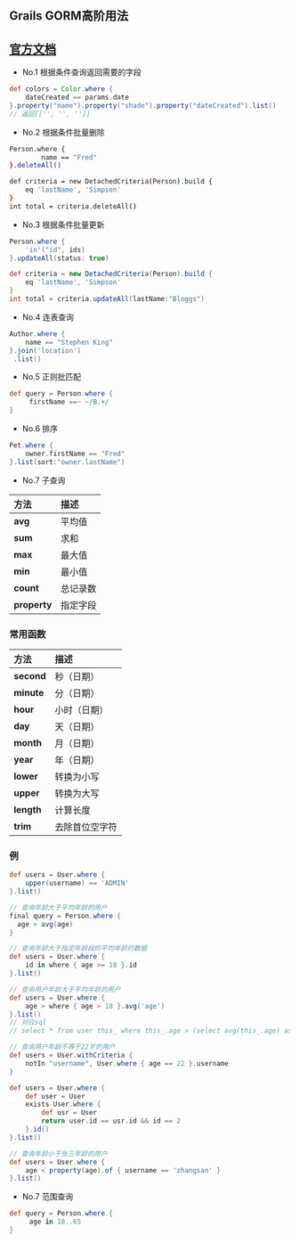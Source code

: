## Grails GORM高阶用法

## [官方文档](http://gorm.grails.org/latest/hibernate/manual/index.html)

* No.1 根据条件查询返回需要的字段

```groovy
def colors = Color.where {
    dateCreated == params.date
}.property("name").property("shade").property("dateCreated").list()
// 返回[['', '', '']]
```

* No.2 根据条件批量删除

```bash
Person.where {
        name == "Fred"
}.deleteAll()

def criteria = new DetachedCriteria(Person).build {
    eq 'lastName', 'Simpson'
}
int total = criteria.deleteAll()
```

* No.3 根据条件批量更新

```groovy
Person.where {
    'in'("id", ids)
}.updateAll(status: true)

def criteria = new DetachedCriteria(Person).build {
    eq 'lastName', 'Simpson'
}
int total = criteria.updateAll(lastName:"Bloggs")
```

* No.4 连表查询

```groovy
Author.where {
    name == "Stephen King"
}.join('location')
 .list()
```

* No.5 正则批匹配

```groovy
def query = Person.where {
     firstName ==~ ~/B.+/
}
```

* No.6 排序

```groovy
Pet.where {
    owner.firstName == "Fred"
}.list(sort:"owner.lastName")
```

* No.7 子查询

| 方法       | 描述                                    |
| :----------- | :--------------------------------------------- |
| **avg**      | 平均值                                         |
| **sum**      | 求和                                           |
| **max**      | 最大值                              |
| **min**      | 最小值                                         |
| **count**    | 总记录数                        |
| **property** | 指定字段 |



### 常用函数

| 方法     | 描述 |
| :--------- | :---------- |
| **second** | 秒（日期）          |
| **minute** | 分（日期）          |
| **hour**   | 小时（日期）        |
| **day**    | 天（日期）          |
| **month**  | 月（日期）          |
| **year**   | 年（日期）          |
| **lower**  | 转换为小写  |
| **upper**  | 转换为大写  |
| **length** | 计算长度    |
| **trim**   | 去除首位空字符        |

### 例

```groovy
def users = User.where {
    upper(username) == 'ADMIN'
}.list()
```



```groovy
// 查询年龄大于平均年龄的用户
final query = Person.where {
  age > avg(age)
}

// 查询年龄大于指定年龄段的平均年龄的数据
def users = User.where {
    id in where { age >= 18 }.id
}.list()

// 查询用户年龄大于平均年龄的用户
def users = User.where {
    age > where { age > 18 }.avg('age')
}.list()
// 对应sql
// select * from user this_ where this_.age > (select avg(this_.age) as y0_ from user this_ where this_.age>?)

// 查询用户年龄不等于22岁的用户
def users = User.withCriteria {
    notIn "username", User.where { age == 22 }.username
}

def users = User.where {
    def user = User
    exists User.where {
        def usr = User
        return user.id == usr.id && id == 2
    }.id()
}.list()

// 查询年龄小于张三年龄的用户
def users = User.where {
    age < property(age).of { username == 'zhangsan' }
}.list()
```

* No.7 范围查询

```groovy
def query = Person.where {
     age in 18..65
}
```

